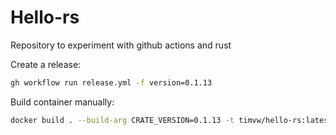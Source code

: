 # Hello-rs

Repository to experiment with github actions and rust

Create a release:

```bash
gh workflow run release.yml -f version=0.1.13
```

Build container manually:

```bash
docker build . --build-arg CRATE_VERSION=0.1.13 -t timvw/hello-rs:latest
```